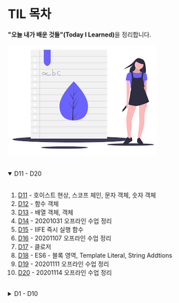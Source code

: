 # TIL 목차

<strong>"오늘 내가 배운 것들"(Today I Learned)</strong>을 정리합니다.

![](./assets/learning.png)
<br />
<br />

<details open>
  <summary>D11 - D20</summary>
  <br />

1. [D11](./D11.md) - 호이스트 현상, 스코프 체인, 문자 객체, 숫자 객체
1. [D12](./D12.md) - 함수 객체
1. [D13](./D13.md) - 배열 객체, 객체
1. [D14](./D14.md) - 20201031 오프라인 수업 정리
1. [D15](./D15.md) - IIFE 즉시 실행 함수
1. [D16](./D16.md) - 20201107 오프라인 수업 정리
1. [D17](./D17.md) - 클로저
1. [D18](./D18.md) - ES6 - 블록 영역, Template Literal, String Addtions
1. [D19](./D19.md) - 20201111 오프라인 수업 정리
1. [D20](./D20.md) - 20201114 오프라인 수업 정리
</details>

  <br />

<details>
  <summary>D1 - D10</summary>
  <br />

1. [D01](./D01.md) - JavaScript 기초 내용
1. [D02](./D02.md) - JavaScript 데이터 타입과 언어의 특성
1. [D03](./D03.md) - JavaScript 함수
1. [D04](./D04.md) - 조건 처리(연산자, 스위칭)
1. [D05](./D05.md) - 3항 연산 식, 이벤트 핸들링
1. [D06](./D06.md) - 마우스, 키보드 이벤트 핸들링
1. [D07](./D07.md) - 배열과 반복/ 순환 문
1. [D08](./D08.md) -
1. [D09](./D09.md) - 이벤트 처리 시점, 값 복사와 참조, 함수영역과 블록영역
1. [D10](./D10.md) -
</details>

<!--
  A. 아래 처럼 사용하면 원하는대로 구현될 거에요.
     지금껏 일자 별로 리스트 추가했지만, 각 일자별
     내용 확인 후 요약 내용을 추가하면 좋겠네요.
     예) D01 - JavaScript란?

<details open>
  <summary>D1 - D10</summary>
  <br />

  1. [D01](./D01.md)
  1. [D02](./D02.md)
  1. [D03](./D03.md)
  1. [D04](./D04.md)
  1. [D05](./D05.md)
  1. [D06](./D06.md)
  1. [D07](./D07.md)
  1. [D08](./D08.md)
  1. [D09](./D09.md)
  1. [D10](./D10.md)
</details>
-->

